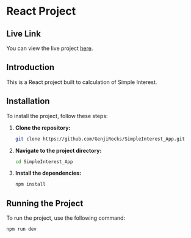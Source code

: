 # React Project

## Live Link
You can view the live project [here](<https://simple-interest-app-omega.vercel.app/>).

## Introduction
This is a React project built to calculation of Simple Interest.

## Installation
To install the project, follow these steps:

1. **Clone the repository:**

    ```sh
    git clone https://github.com/GenjiRocks/SimpleInterest_App.git
    ```

2. **Navigate to the project directory:**

    ```sh
    cd SimpleInterest_App

    ```

3. **Install the dependencies:**

    ```sh
    npm install
    ```

## Running the Project
To run the project, use the following command:

```sh
npm run dev
